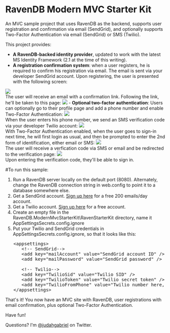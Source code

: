 # RavenDB Modern MVC Starter Kit

An MVC sample project that uses RavenDB as the backend, supports user registration and confirmation via email (SendGrid), and optionally supports Two-Factor Authentication via email (SendGrid) or SMS (Twilio).

This project provides:

 - <strong>A RavenDB-backed identity provider</strong>, updated to work with the latest MS Identity Framework (2.1 at the time of this writing).
 - <strong>A registration confirmation system</strong>: when a user registers, he is required to confirm his registration via email. The email is sent via your developer SendGrid account. Upon registering, the user is presented with the following screen:
<img src="http://i.imgur.com/67raMqS.png" />
   <br />The user will receive an email with a confirmation link. Following the link, he'll be taken to this page:
<img src="http://i.imgur.com/FNbzWdE.png" />
 - <strong>Optional two-factor authentication</strong>: Users can optionally go to their profile page and add a phone number and enable Two-Factor Authentication:
<img src="http://i.imgur.com/8pfdmG6.png" />
   <br />When the user enters his phone number, we send an SMS verification code via your developer Twilio account:
<img src="http://i.imgur.com/XKJN82m.png" />
   <br />With Two-Factor Authentication enabled, when the user goes to sign-in next time, he will first login as usual, and then be prompted to enter the 2nd form of identification, either email or SMS:
<img src="http://i.imgur.com/Ik8s6Yc.png" />
  <br />The user will receive a verfication code via SMS or email and be redirected to the verification page:
<img src="http://i.imgur.com/ym8bFrW.png" />
  <br />Upon entering the verification code, they'll be able to sign in.

#To run this sample:

 1. Run a RavenDB server locally on the default port (8080). Alternately, change the RavenDB connection string in web.config to point it to a database somewhere else.
 2. Get a SendGrid account. <a href="https://sendgrid.com/transactional-email/pricing">Sign up here</a> for a free 200 emails/day account.
 3. Get a Twilio account. <a href="https://www.twilio.com/try-twilio">Sign up here</a> for a free account.
 4. Create an empty file in the RavenDB.ModernMvcStarterKit\RavenStarterKit directory, name it AppSettingsSecrets.config.ignore
 5. Put your Twilio and SendGrid credentials in AppSettingsSecrets.config.ignore, so that it looks like this:
<pre>
   &lt;appsettings&gt;    
      &lt;!-- SendGrid--&gt; 
      &lt;add key="mailAccount" value="SendGrid account ID" /&gt;
      &lt;add key="mailPassword" value="SendGrid password" /&gt;
   
      &lt;!-- Twilio--&gt; 
      &lt;add key="TwilioSid" value="Twilio SID" /&gt;
      &lt;add key="TwilioToken" value="Twilio secret token" /&gt;
      &lt;add key="TwilioFromPhone" value="Twilio number here, e.g. +13334444333" /&gt; 
   &lt;/appsettings&gt;
</pre>

That's it! You now have an MVC site with RavenDB, user registrations with email confirmation, plus optional Two-Factor Authentication. 

Have fun!

Questions? I'm <a href="https://twitter.com/judahgabriel">@judahgabriel</a> on Twitter.